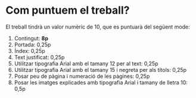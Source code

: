 
# Com puntuem el treball?


El treball tindrà un valor numèric de 10, que es puntuarà del següent mode:


1. Contingut: **8p**
2. Portada: 0,25p
3. Índex: 0,25p
4. Text justificat: 0,25p
5. Utilitzar tipografia Arial amb el tamany 12 per al text: 0,25p
6. Utilitzar tipografia Arial amb el tamany 15 i negreta per als títols: 0,25p
7. Posar peu de pàgina i numeració de les pàgines: 0,25p 
8. Posar les imatges explicades amb tipografia Arial i tamany de lletra 10: 0,5p  